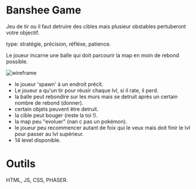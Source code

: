 # Banshee Game

Jeu de tir ou il faut detruire des cibles mais plusieur obstables pertuberont votre objectif.

type: stratégie, précision, réfléxe, patience.

Le joueur incarne une balle qui doit parcourir la map en moin de rebond possible.

![wireframe](https://github.com/FuryLucky/Banshee-Project/blob/master/wireframe/wireframeunpeunul.png "wireframe 1")

* le joueur 'spawn' à un endroit précit.
* Le joueur a qu'un tir pour réusir chaque lvl, si il rate, il perd.  
* la balle peut rebondire sur les murs mais se detruit aprés un certain nombre de rebond (donner).
* certain objets peuvent être detruit.
* la cible peut bouger (reste la toi !).
* la map peu "evoluer" (nan c pas un pokémon).
* le joueur peu recommencer autant de foix qui le veux mais doit finir le lvl pour passer au lvl supérieur.
* 14 level disponible.

# Outils 

HTML, JS, CSS, PHASER.
